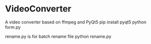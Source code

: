 # VideoConverter
A video converter based on ffmpeg and PyQt5
pip install pyqt5
python form.py

rename.py is for batch rename file
python rename.py